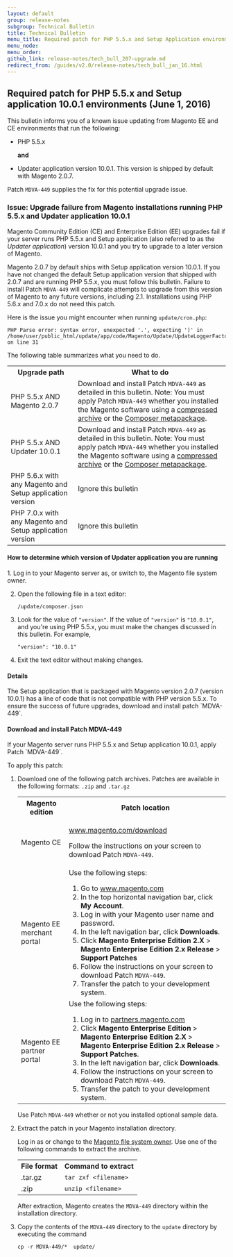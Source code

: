 ```yaml
---
layout: default
group: release-notes
subgroup: Technical Bulletin
title: Technical Bulletin
menu_title: Required patch for PHP 5.5.x and Setup Application environments (June 1, 2016)
menu_node: 
menu_order: 
github_link: release-notes/tech_bull_207-upgrade.md
redirect_from: /guides/v2.0/release-notes/tech_bull_jan_16.html
---
```


<h2>Required patch for PHP 5.5.x and Setup application 10.0.1 environments (June 1, 2016)</h2>
This bulletin informs you of a known issue updating from Magento EE and CE environments that run the following:   

* PHP 5.5.x

	**and**

* Updater application version 10.0.1. This version is shipped by default with Magento 2.0.7. 

Patch `MDVA-449` supplies the fix for this potential upgrade issue. 



<h3>Issue: Upgrade failure from Magento installations running PHP 5.5.x and Updater application 10.0.1</h3>

Magento Community Edition (CE) and Enterprise Edition (EE) upgrades fail if your server runs PHP 5.5.x and Setup application (also referred to as the <i>Updater application</i>) version 10.0.1 and you  try to upgrade to a later version of Magento.


Magento 2.0.7 by default ships with Setup application version 10.0.1.  If you have not changed the default Setup application version that shipped with 2.0.7 and are running PHP 5.5.x, you must follow this bulletin. Failure to install Patch `MDVA-449` will complicate attempts to upgrade from this version of Magento to any future versions, including 2.1. Installations using PHP 5.6.x and 7.0.x do not need this patch.


Here is the issue you might encounter when running `update/cron.php`:
 
	PHP Parse error: syntax error, unexpected '.', expecting ')' in /home/user/public_html/update/app/code/Magento/Update/UpdateLoggerFactory.php on line 31 

The following table summarizes what you need to do.

<table>
	<tbody>
<tr> 
	<th>Upgrade path</th>
	<th>What to do</th>
</tr>

<tr>
	<td>PHP 5.5.x AND Magento 2.0.7</td>
<td> Download and install Patch <code>MDVA-449</code> as detailed in this bulletin. Note: You must apply Patch <code>MDVA-449</code>  whether you installed the Magento software using a <a href="{{ site.gdeurl }}install-gde/prereq/zip_install.html">compressed archive</a> or the <a href="{{ site.gdeurl }}install-gde/prereq/integrator_install.html">Composer metapackage</a>.</td>
</tr>

<tr>
	<td>PHP 5.5.x AND Updater 10.0.1</td>
	<td>Download and install Patch <code>MDVA-449</code> as detailed in this bulletin. Note: You must apply patch <code>MDVA-449</code>  whether you installed the Magento software using a <a href="{{ site.gdeurl }}install-gde/prereq/zip_install.html">compressed archive</a> or the <a href="{{ site.gdeurl }}install-gde/prereq/integrator_install.html">Composer metapackage</a>.</td>
</tr>

<tr>
	<td>PHP 5.6.x with any Magento and Setup application version</td>
	<td>Ignore this bulletin</td>
</tr>

<tr>
	<td>PHP 7.0.x with any Magento and Setup application version</td>
	<td>Ignore this bulletin</td>
</tr>

</tbody>
</table>

<h4>How to determine which version of Updater application you are running</h4> 
1. Log in to your Magento server as, or switch to, the Magento file system owner.

2. Open the following file in a text editor:

	<code><your Magento install dir>/update/composer.json</code>

3. Look for the value of `"version"`. If the value of `"version"` is `"10.0.1"`, and you're using PHP 5.5.x, you must make the changes discussed in this bulletin. For example,

	<code>"version": "10.0.1"</code>

4. Exit the text editor without making changes.

<h4>Details</h4>
The Setup application  that is packaged with Magento version 2.0.7 (version 10.0.1) has a line of code that is not compatible with PHP version 5.5.x. To ensure the success of future upgrades, download and install patch `MDVA-449`. 

<h4>Download and install Patch MDVA-449</h4> 
If your Magento server runs PHP 5.5.x and Setup application  10.0.1,  apply Patch `MDVA-449`.

To apply this patch:

1.	Download one of the following patch archives. Patches are available in the following formats: `.zip` and `.tar.gz`

	<table>
		
	<tbody>
	<tr> 
		<th>Magento edition</th>
		<th>Patch location</th>
	</tr>
	<tr> 
	<td>Magento CE</td>
	<td><p><a href="http://www.magento.com/download" target="_blank">www.magento.com/download</a></p>
		<p>Follow the instructions on your screen to download Patch <code>MDVA-449</code>.</p></td>
	</tr>
	<tr> 
		<td>Magento EE merchant portal</td>
		<td>Use the following steps:
		<ol><li>Go to <a href="http://www.magento.com" target="_blank">www.magento.com</a></li>
		<li>In the top horizontal navigation bar, click <strong>My Account</strong>.</li>
		<li>Log in with your Magento user name and password.</li>
		<li>In the left navigation bar, click <strong>Downloads</strong>.</li>
		<li>Click <strong>Magento Enterprise Edition</strong> <strong>2.X</strong> > <strong>Magento Enterprise Edition 2.x Release</strong> > <strong>Support Patches</strong></li>
		<li>Follow the instructions on your screen to download Patch <code>MDVA-449</code>.</li></ul>

	</li>
	<li>Transfer the patch to your development system.</li></ol></td>
	</tr>
	<tr>
		<td>Magento EE partner portal</td>
		<td>Use the following steps:
		<ol><li>Log in to <a href="https://partners.magento.com/English/?rdir=/files.aspx" target="_blank">partners.magento.com</a></li>
		<li>Click <strong>Magento Enterprise Edition</strong> > <strong>Magento Enterprise Edition 2.X</strong> > <strong>Magento Enterprise Edition 2.x Release</strong> > <strong>Support Patches</strong>.</li>
		<li>In the left navigation bar, click <strong>Downloads</strong>.</li>
		<li>Follow the instructions on your screen to download Patch <code>MDVA-449</code>.</li>
	<li>Transfer the patch to your development system.</li></ol></td>
		</tr>
	</tbody>
	</table>

	<div class="bs-callout bs-callout-info" id="info">
  		<p>Use Patch <code>MDVA-449</code> whether or not you installed optional sample data.</p>
	</div>

2.	Extract the patch in your Magento installation directory.

	Log in as or change to the <a href="{{ site.gdeurl }}install-gde/prereq/apache-user.html">Magento file system owner</a>. Use one of the following commands to extract the archive.

	<table>
	<tbody>
	<tr> 
		<th>File format</th>
		<th>Command to extract</th>
	</tr>
	<tr> 
		<td>.tar.gz</td>
		<td><code>tar zxf &lt;filename></code></td>
		</tr>
		<tr> 
			<td>.zip</td>
			<td><code>unzip &lt;filename></code></td>
		</tr>
		
	</tbody>
	</table>

	After extraction, Magento creates the `MDVA-449` directory within the installation directory. 

3. Copy the contents of the `MDVA-449` directory to the  `update` directory by executing the command

	`cp -r MDVA-449/*  update/`







